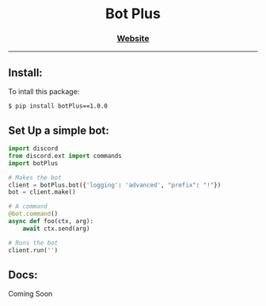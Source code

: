 <h1 align="center">Bot Plus</h1>
<h3 align="center"><a href="https://pypi.org/project/botPlus/1.0.0/">Website</a></h3>


--- 

## Install:
To intall this package:
```console
$ pip install botPlus==1.0.0
```

## Set Up a simple bot:
```py
import discord
from discord.ext import commands
import botPlus

# Makes the bot 
client = botPlus.bot({'logging': 'advanced', "prefix": "!"})
bot = client.make()

# A command
@bot.command()
async def foo(ctx, arg):
    await ctx.send(arg)

# Runs the bot
client.run('')
```

## Docs:
Coming Soon